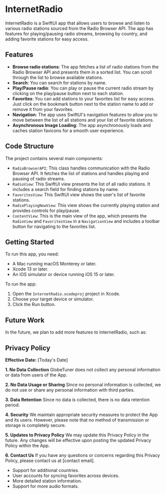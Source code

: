 # InternetRadio

InternetRadio is a SwiftUI app that allows users to browse and listen to various radio stations sourced from the Radio Browser API. The app has features for playing/pausing radio streams, browsing by country, and adding favorite stations for easy access.

## Features

- **Browse radio stations**: The app fetches a list of radio stations from the Radio Browser API and presents them in a sorted list. You can scroll through the list to browse available stations.
- **Search**: You can search for stations by name.
- **Play/Pause radio**: You can play or pause the current radio stream by clicking on the play/pause button next to each station.
- **Favorites**: You can add stations to your favorites list for easy access. Just click on the bookmark button next to the station name to add or remove it from your favorites.
- **Navigation**: The app uses SwiftUI's navigation features to allow you to move between the list of all stations and your list of favorite stations.
- **Asynchronous Image Loading**: The app asynchronously loads and caches station favicons for a smooth user experience.

## Code Structure

The project contains several main components:

- `RadioBrowserAPI`: This class handles communication with the Radio Browser API. It fetches the list of stations and handles playing and pausing of radio streams.
- `RadioView`: This SwiftUI view presents the list of all radio stations. It includes a search field for finding stations by name.
- `FavoritesView`: This SwiftUI view shows the user's list of favorite stations.
- `RadioPlayingNowView`: This view shows the currently playing station and provides controls for play/pause.
- `ContentView`: This is the main view of the app, which presents the `RadioView` and `FavoritesView` in a `NavigationView` and includes a toolbar button for navigating to the favorites list.

## Getting Started

To run this app, you need:

- A Mac running macOS Monterey or later.
- Xcode 13 or later.
- An iOS simulator or device running iOS 15 or later.

To run the app:

1. Open the `InternetRadio.xcodeproj` project in Xcode.
2. Choose your target device or simulator.
3. Click the Run button.

## Future Work

In the future, we plan to add more features to InternetRadio, such as:

## Privacy Policy

**Effective Date:** [Today's Date]

**1. No Data Collection**
GlobeTuner does not collect any personal information or data from users of the App.

**2. No Data Usage or Sharing**
Since no personal information is collected, we do not use or share any personal information with third parties.

**3. Data Retention**
Since no data is collected, there is no data retention period.

**4. Security**
We maintain appropriate security measures to protect the App and its users. However, please note that no method of transmission or storage is completely secure.

**5. Updates to Privacy Policy**
We may update this Privacy Policy in the future. Any changes will be effective upon posting the updated Privacy Policy within the App.

**6. Contact Us**
If you have any questions or concerns regarding this Privacy Policy, please contact us at [contact email].


- Support for additional countries.
- User accounts for syncing favorites across devices.
- More detailed station information.
- Support for more audio formats.
